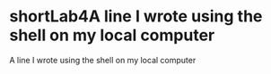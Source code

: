 # shortLab4A line I wrote using the shell on my local computer
A line I wrote using the shell on my local computer
